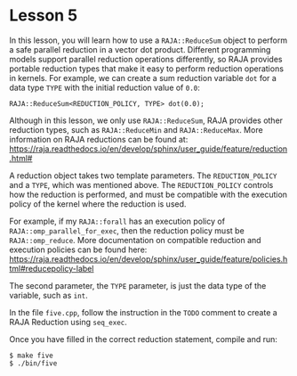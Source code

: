 # Lesson 5

In this lesson, you will learn how to use a `RAJA::ReduceSum` object to perform
a safe parallel reduction in a vector dot product.  Different programming models
support parallel reduction operations differently, so RAJA provides portable
reduction types that make it easy to perform reduction operations in kernels.
For example, we can create a sum reduction variable `dot` for a data type
`TYPE` with the initial reduction value of `0.0`: 

```
RAJA::ReduceSum<REDUCTION_POLICY, TYPE> dot(0.0);
```

Although in this lesson, we only use `RAJA::ReduceSum`, RAJA provides 
other reduction types, such as `RAJA::ReduceMin` and `RAJA::ReduceMax`.
More information on RAJA reductions can be found at:
https://raja.readthedocs.io/en/develop/sphinx/user_guide/feature/reduction.html#

A reduction object takes two template parameters. The `REDUCTION_POLICY` and a
`TYPE`, which was mentioned above. The `REDUCTION_POLICY` controls how the 
reduction is performed, and must be compatible with the execution policy of 
the kernel where the reduction is used.

For example, if my `RAJA::forall` has an execution policy of `RAJA::omp_parallel_for_exec`,
then the reduction policy must be `RAJA::omp_reduce`. More documentation on 
compatible reduction and execution policies can be found here:
https://raja.readthedocs.io/en/develop/sphinx/user_guide/feature/policies.html#reducepolicy-label

The second parameter, the `TYPE` parameter, is just the data type of the 
variable, such as `int`.

In the file `five.cpp`, follow the instruction in the `TODO` comment to create
a RAJA Reduction using `seq_exec`. 


Once you have filled in the correct reduction statement, compile and run:

```
$ make five
$ ./bin/five
```
